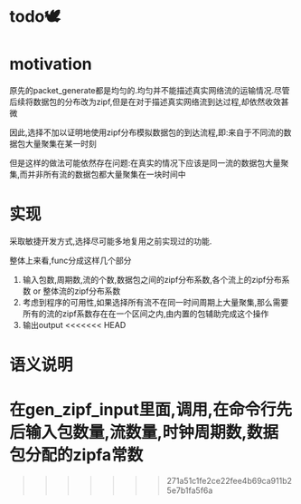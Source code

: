 # todo🕊

# motivation
原先的packet_generate都是均匀的.均匀并不能描述真实网络流的运输情况.尽管后续将数据包的分布改为zipf,但是在对于描述真实网络流到达过程,却依然收效甚微

因此,选择不加以证明地使用zipf分布模拟数据包的到达流程,即:来自于不同流的数据包大量聚集在某一时刻

但是这样的做法可能依然存在问题:在真实的情况下应该是同一流的数据包大量聚集,而并非所有流的数据包都大量聚集在一块时间中

# 实现
采取敏捷开发方式,选择尽可能多地复用之前实现过的功能.

整体上来看,func分成这样几个部分

1. 输入包数,周期数,流的个数,数据包之间的zipf分布系数,各个流上的zipf分布系数 or 整体流的zipf分布系数
2. 考虑到程序的可用性,如果选择所有流不在同一时间周期上大量聚集,那么需要所有的流的zipf系数存在在一个区间之内,由内置的包辅助完成这个操作
3. 输出output
<<<<<<< HEAD

# 语义说明
在gen_zipf_input里面,调用,在命令行先后输入包数量,流数量,时钟周期数,数据包分配的zipfa常数
=======
>>>>>>> 271a51c1fe2ce22fee4b69ca911b25e7b1fa5f6a

